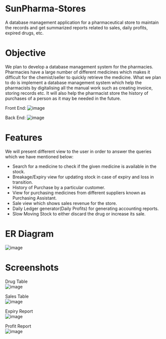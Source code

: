 # SunPharma-Stores
A database management application for a pharmaceutical store to maintain the records and get summarized reports related to sales, daily profits, expired drugs, etc.

  
# Objective
We plan to develop a database management system for the pharmacies. Pharmacies have a large number of different medicines which makes it difficult for the chemist/seller to quickly retrieve the medicine. What we plan to do is implement a database management system which help the pharmacists by digitalising all the manual work such as creating invoice, storing records etc. It will also help the pharmacist store the history of purchases of a person as it may be needed in the future.   

Front End:            ![image](https://user-images.githubusercontent.com/56514070/127671759-032266a9-1148-46c1-9a6c-69167d8639a0.png)


Back End:                        ![image](https://user-images.githubusercontent.com/56514070/127671863-6fe56485-31dc-4616-915a-3c6e0fea7f73.png)    



# Features
We will present different view to the user in order to answer the queries which we have mentioned below:
*  Search for a medicine to check if the given medicine is available in the stock.
* Breakage/Expiry view for updating stock in case of expiry and loss in transition.
* History of Purchase by a particular customer.
* View for purchasing medicines from different suppliers known as Purchasing Assistant.
* Sale view which shows sales revenue for the store.
* Daily Ledger generator(Daily Profits) for generating accounting reports.
* Slow Moving Stock to either discard the drug or increase its sale.

# ER Diagram
![image](https://user-images.githubusercontent.com/56514070/127673185-f4ba1d0d-b72c-443d-af84-0ba3241b9bfd.png)


# Screenshots
Drug Table  
![image](https://user-images.githubusercontent.com/56514070/127673570-9b01e676-76eb-413c-a2c4-a1f9b6a1594c.png)  

Sales Table  
![image](https://user-images.githubusercontent.com/56514070/127673843-6da8a1a4-d708-4289-9889-873bcb83b21c.png)  

Expiry Report  
![image](https://user-images.githubusercontent.com/56514070/127673991-021f1920-0192-453d-b377-e28803924086.png)  

Profit Report    
![image](https://user-images.githubusercontent.com/56514070/127674034-67cb5aa5-41bb-4537-ba55-d4c882600688.png)








